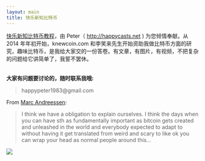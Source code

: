 ```yaml
---
layout: main
title: 快乐新知比特币
---
```


<a href="./book">快乐新知比特币教程</a>，由 Peter（ <http://happycasts.net> ) 为您倾情奉献。从 2014 年年初开始，knewcoin.com 和李笑来先生开始资助我做比特币方面的研究，趣味比特币，是我给大家交的一份答卷。有文章，有图片，有视频，不把复杂的问题给它讲简单了，我誓不罢休。


<p><br /><b>大家有问题要讨论的，随时联系我哦:</b></p>

<blockquote>
<p>
happypeter1983@gmail.com
</p>
</blockquote>


From <a
href="http://happypeter.github.io/bitcoin_basics/book/021_two_cultures.html">Marc
Andreessen</a>:

>I think we have a obligation to explain ourselves. I think the days when you
>can have sth as fundamentally important as bitcoin gets created and unleashed
>in the world and everybody expected to adapt to without having it get
>translated from weird and scary to like ok you can wrap your head as normal
>people around this...



<img src="http://peterpic.qiniudn.com/icecream.png" class="ice">


